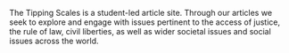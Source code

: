 The Tipping Scales is a student-led article site. Through our articles we seek to explore and engage with issues pertinent to the access of justice, the rule of law, civil liberties, as well as wider societal issues and social issues across the world.